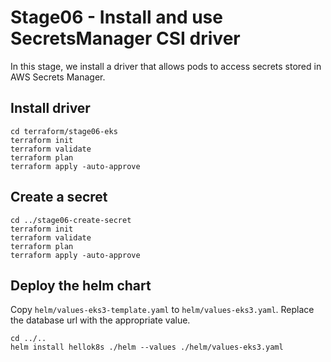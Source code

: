 # Stage06 - Install and use SecretsManager CSI driver
In this stage, we install a driver that allows pods to access secrets stored in AWS Secrets Manager.

## Install driver
```
cd terraform/stage06-eks
terraform init
terraform validate
terraform plan
terraform apply -auto-approve
```

## Create a secret
```
cd ../stage06-create-secret
terraform init
terraform validate
terraform plan
terraform apply -auto-approve
```

## Deploy the helm chart
Copy `helm/values-eks3-template.yaml` to `helm/values-eks3.yaml`.  Replace the database url with the appropriate value.

```
cd ../..
helm install hellok8s ./helm --values ./helm/values-eks3.yaml
```
